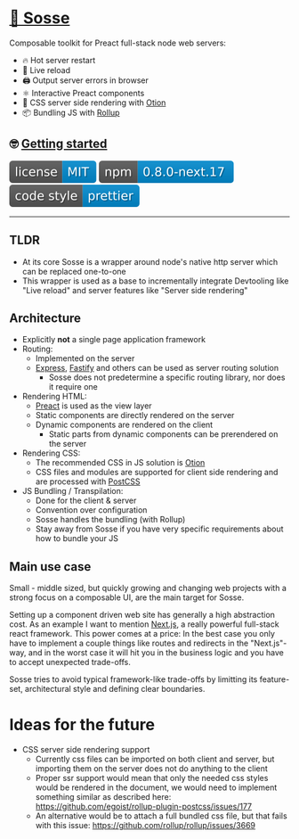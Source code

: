 # [🥣 Sosse](https://github.com/sossejs/sosse)

Composable toolkit for Preact full-stack node web servers:

- 🔥 Hot server restart
- 🔄 Live reload
- 🖨 Output server errors in browser
- ⚛️ Interactive Preact components
- 🌊 CSS server side rendering with [Otion](https://github.com/kripod/otion)
- 📦 Bundling JS with [Rollup](https://github.com/rollup/rollup)

## 🤓 [Getting started](https://github.com/sossejs/sosse/blob/next/docs/getting_started.md)

[![](assets/badge.license.svg)](https://opensource.org/licenses/MIT)
[![](assets/badge.npm.svg)](https://www.npmjs.com/package/sosse)
[![](assets/badge.style.svg)](https://prettier.io/)

---

## TLDR

- At its core Sosse is a wrapper around node's native http server which can be replaced one-to-one
- This wrapper is used as a base to incrementally integrate Devtooling like "Live reload" and server features like "Server side rendering"

## Architecture

- Explicitly **not** a single page application framework
- Routing:
  - Implemented on the server
  - [Express](https://github.com/expressjs/expressjs.com), [Fastify](https://github.com/fastify/fastify) and others can be used as server routing solution
    - Sosse does not predetermine a specific routing library, nor does it require one
- Rendering HTML:
  - [Preact](https://github.com/preactjs/preact) is used as the view layer
  - Static components are directly rendered on the server
  - Dynamic components are rendered on the client
    - Static parts from dynamic components can be prerendered on the server
- Rendering CSS:
  - The recommended CSS in JS solution is [Otion](https://github.com/kripod/otion)
  - CSS files and modules are supported for client side rendering and are processed with [PostCSS](https://github.com/postcss/postcss)
- JS Bundling / Transpilation:
  - Done for the client & server
  - Convention over configuration
  - Sosse handles the bundling (with Rollup)
  - Stay away from Sosse if you have very specific requirements about how to bundle your JS

## Main use case

Small - middle sized, but quickly growing and changing web projects with a strong focus on a composable UI, are the main target for Sosse.

Setting up a component driven web site has generally a high abstraction cost. As an example I want to mention [Next.js](https://github.com/vercel/next.js), a really powerful full-stack react framework. This power comes at a price: In the best case you only have to implement a couple things like routes and redirects in the "Next.js"-way, and in the worst case it will hit you in the business logic and you have to accept unexpected trade-offs.

Sosse tries to avoid typical framework-like trade-offs by limitting its feature-set, architectural style and defining clear boundaries.

# Ideas for the future

- CSS server side rendering support
  - Currently css files can be imported on both client and server, but importing them on the server does not do anything to the client
  - Proper ssr support would mean that only the needed css styles would be rendered in the document, we would need to implement something similar as described here: https://github.com/egoist/rollup-plugin-postcss/issues/177
  - An alternative would be to attach a full bundled css file, but that fails with this issue: https://github.com/rollup/rollup/issues/3669
